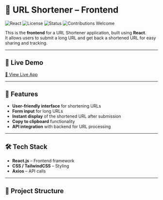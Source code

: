 # 🔗 URL Shortener – Frontend

![React](https://img.shields.io/badge/Frontend-React-blue?logo=react)
![License](https://img.shields.io/badge/License-MIT-green)
![Status](https://img.shields.io/badge/Status-Active-success)
![Contributions Welcome](https://img.shields.io/badge/Contributions-Welcome-orange)

This is the **frontend** for a URL Shortener application, built using **React**.  
It allows users to submit a long URL and get back a shortened URL for easy sharing and tracking.

---

## 🚀 Live Demo
[🔗 View Live App](https://shorturl-826q.onrender.com)  

---

## 📌 Features
- **User-friendly interface** for shortening URLs
- **Form input** for long URLs
- **Instant display** of the shortened URL after submission
- **Copy to clipboard** functionality
- **API integration** with backend for URL processing

---

## 🛠️ Tech Stack
- **React.js** – Frontend framework
- **CSS / TailwindCSS** – Styling
- **Axios** – API calls

---

## 📂 Project Structure
